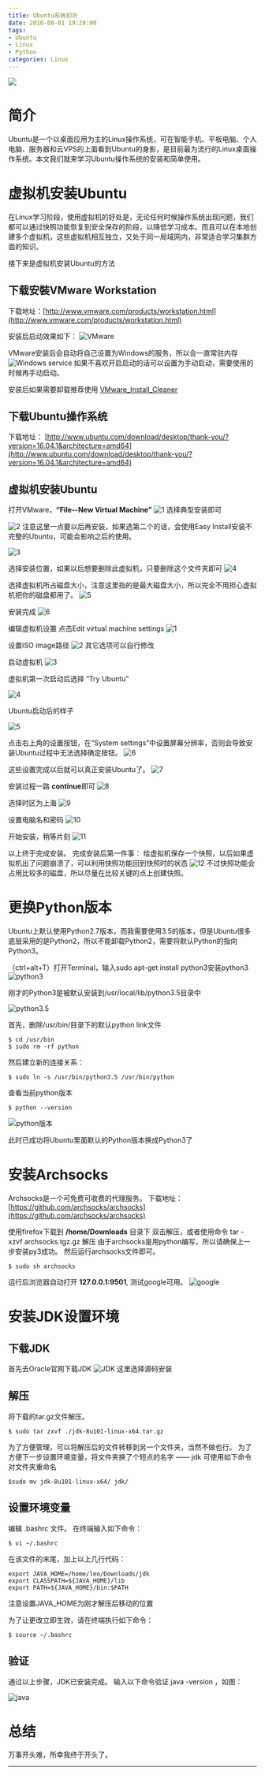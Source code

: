 ```yaml
---
title: Ubuntu系统初识
date: 2016-08-01 19:28:00
tags: 
- Ubuntu
- Linux
- Python
categories: Linux
---
```


![](http://yotuku.cn/link?url=4JYxgNnlz&tk_plan=free&tk_storage=tietuku&tk_vuid=30dc6df6-6221-4328-896f-84fece6938b8&tk_time=2016110923)

# 简介

Ubuntu是一个以桌面应用为主的Linux操作系统，可在智能手机、平板电脑、个人电脑、服务器和云VPS的上面看到Ubuntu的身影，是目前最为流行的Linux桌面操作系统。本文我们就来学习Ubuntu操作系统的安装和简单使用。
<!-- more -->
# 虚拟机安装Ubuntu

在Linux学习阶段，使用虚拟机的好处是，无论任何时候操作系统出现问题，我们都可以通过快照功能恢复到安全保存的阶段，以降低学习成本。而且可以在本地创建多个虚拟机，这些虚拟机相互独立，又处于同一局域网内，非常适合学习集群方面的知识。

接下来是虚拟机安装Ubuntu的方法

## 下载安裝VMware Workstation
下载地址：[http://www.vmware.com/products/workstation.html](http://www.vmware.com/products/workstation.html)

安装后启动效果如下：
![VMware](http://p1.bpimg.com/567571/45ba835382086b78.png)

VMware安装后会自动将自己设置为Windows的服务，所以会一直常驻内存
![Windows service](http://i1.piimg.com/567571/a25ec0cf714267ba.png)
如果不喜欢开启启动的话可以设置为手动启动，需要使用的时候再手动启动。

安装后如果需要卸载推荐使用 [VMware_Install_Cleaner](http://vmware-install-cleaner.en.softonic.com/)

## 下载Ubuntu操作系统

下载地址： [http://www.ubuntu.com/download/desktop/thank-you/?version=16.04.1&architecture=amd64](http://www.ubuntu.com/download/desktop/thank-you/?version=16.04.1&architecture=amd64)


## 虚拟机安装Ubuntu

打开VMware，**“File--New Virtual Machine”**
![1](http://p1.bqimg.com/567571/be556291e5f74f42.png)
选择典型安装即可

![2](http://p1.bqimg.com/567571/0e8cb4d1b9cea697.png)
注意这里一点要以后再安装，如果选第二个的话，会使用Easy Install安装不完整的Ubuntu，可能会影响之后的使用。

![3](http://p1.bqimg.com/567571/3aa9a99447c8d6a4.png)

选择安装位置，如果以后想要删除此虚拟机，只要删除这个文件夹即可
![4](http://p1.bqimg.com/567571/2dc88f5062860b56.png)

选择虚拟机所占磁盘大小，注意这里指的是最大磁盘大小，所以完全不用担心虚拟机把你的磁盘都用了。
![5](http://p1.bqimg.com/567571/5c24e476001e2b18.png)

安装完成
![6](http://p1.bqimg.com/567571/13d5ce2d9f7b795d.png)

编辑虚拟机设置
点击Edit virtual machine settings
![1](http://i1.piimg.com/567571/1d4dde497a1dfb07.png)

设置ISO image路径
![2](http://i1.piimg.com/567571/00f04e5b5efdcd93.png)
其它选项可以自行修改

启动虚拟机
![3](http://i1.piimg.com/567571/63da4488b80054e7.png)

虚拟机第一次启动后选择 “Try Ubuntu” 

![4](http://p1.bpimg.com/567571/b992ad12cabade3d.png)

Ubuntu启动后的样子

![5](http://i1.piimg.com/567571/536c898b3ae0384e.png)

点击右上角的设置按钮，在“System settings”中设置屏幕分辨率，否则会导致安装Ubuntu过程中无法选择确定按钮。
![6](http://i1.piimg.com/567571/f8729c5b74cb9179.png)

这些设置完成以后就可以真正安装Ubuntu了。
![7](http://i1.piimg.com/567571/6c550f9697439ee8.png)

安装过程一路 **continue**即可
![8](http://i1.piimg.com/567571/fde1b11b91245d7c.png)

选择时区为上海
![9](http://i1.piimg.com/567571/7755afd5b8d5c279.png)

设置电脑名和密码
![10](http://i1.piimg.com/567571/033702c975b5d29a.png)

开始安装，稍等片刻
![11](http://i1.piimg.com/567571/14013024c867d814.png)

以上终于完成安装。
完成安装后第一件事： 给虚拟机保存一个快照，以后如果虚拟机出了问题崩溃了，可以利用快照功能回到快照时的状态
![12](http://p1.bqimg.com/567571/13a5c36c079f891e.png)
不过快照功能会占用比较多的磁盘，所以尽量在比较关键的点上创建快照。

# 更换Python版本

Ubuntu上默认使用Python2.7版本，而我需要使用3.5的版本，但是Ubuntu很多底层采用的是Python2，所以不能卸载Python2，需要将默认Python的指向Python3。

（ctrl+alt+T）打开Terminal，输入sudo apt-get install python3安装python3
![python3](http://p1.bqimg.com/567571/fd1054169f9f330b.png)


刚才的Python3是被默认安装到/usr/local/lib/python3.5目录中

![python3.5](http://p1.bqimg.com/567571/a8a72bf993584d7d.png)

首先，删除/usr/bin/目录下的默认python link文件

```
$ cd /usr/bin  
$ sudo rm -rf python 
```

然后建立新的连接关系：
```
$ sudo ln -s /usr/bin/python3.5 /usr/bin/python
```

查看当前python版本
```
$ python --version
```

![python版本](http://p1.bqimg.com/567571/9c526bc0808c5cea.png)

此时已成功将Ubuntu里面默认的Python版本换成Python3了

# 安装Archsocks

Archsocks是一个可免费可收费的代理服务。
下载地址： [https://github.com/archsocks/archsocks](https://github.com/archsocks/archsocks)

使用firefox下载到 **/home/Downloads** 目录下
双击解压，或者使用命令 tar -xzvf archsocks.tgz.gz 解压
由于archsocks是用python编写，所以请确保上一步安装py3成功。
然后运行archsocks文件即可。
```
$ sudo sh archsocks
```
运行后浏览器自动打开 **127.0.0.1:9501**, 测试google可用。
![google](http://i1.piimg.com/567571/9153e2c1e9b78f5d.png)


# 安装JDK设置环境

## 下载JDK
首先去Oracle官网下载JDK
![JDK](http://p1.bqimg.com/567571/cbbe21f327051a66.png)
这里选择源码安装

## 解压
将下载的tar.gz文件解压。
```
$ sudo tar zxvf ./jdk-8u101-linux-x64.tar.gz
```
为了方便管理，可以将解压后的文件转移到另一个文件夹，当然不做也行。
为了方便下一步设置环境变量，将文件夹换了个短点的名字 —— jdk
可使用如下命令对文件夹重命名
```
$sudo mv jdk-8u101-linux-x64/ jdk/
```

## 设置环境变量

编辑 .bashrc 文件。
在终端输入如下命令：
```
$ vi ~/.bashrc
```
在该文件的末尾，加上以上几行代码：
```
export JAVA_HOME=/home/leo/Downloads/jdk
export CLASSPATH=${JAVA_HOME}/lib
export PATH=${JAVA_HOME}/bin:$PATH
```

注意设置JAVA_HOME为刚才解压后移动的位置

为了让更改立即生效，请在终端执行如下命令：
```
$ source ~/.bashrc
```

## 验证

通过以上步骤，JDK已安装完成。
输入以下命令验证 java -version ，如图：

![java](http://i1.piimg.com/567571/f5e3428c5e466ef4.png)


# 总结

万事开头难，所幸我终于开头了。


---
